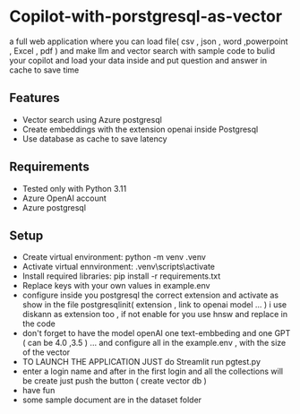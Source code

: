 # Copilot-with-porstgresql-as-vector
a full web application where you can load file( csv , json , word ,powerpoint , Excel ,  pdf ) and make llm and vector search with sample code to bulid your copilot and load your data inside and put question and answer in cache to save time


## Features
- Vector search using Azure postgresql
- Create embeddings with the extension openai inside Postgresql 
- Use database as cache to save latency

## Requirements
- Tested only with Python 3.11
- Azure OpenAI account
- Azure postgresql

## Setup
- Create virtual environment: python -m venv .venv
- Activate virtual ennvironment: .venv\scripts\activate
- Install required libraries: pip install -r requirements.txt
- Replace keys with your own values in example.env
- configure inside you postgresql the correct extension and activate as show in the file postgresqlinit( extension , link to openai model ... ) i use diskann as extension too , if not enable for you use hnsw and replace in the code 
- don't forget to have the model openAI one text-embbeding and one GPT ( can be 4.0 ,3.5 ) ... and configure all in the example.env , with the size of the vector 
- TO LAUNCH THE APPLICATION JUST do Streamlit run pgtest.py
- enter a login name and after in the first login and all the collections will be create just push the button ( create vector db  )
- have fun
- some sample document are in the dataset folder


